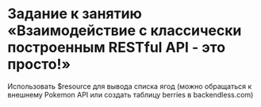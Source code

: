 # Задание к занятию «Взаимодействие с классически построенным RESTful API - это просто!»
Использовать $resource для вывода списка ягод (можно обращаться к внешнему Pokemon API или создать таблицу berries в backendless.com) 
